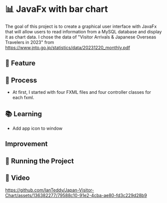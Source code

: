 # 📊 JavaFx with bar chart

The goal of this project is to create a graphical user interface with JavaFx that will allow users to read information from a MySQL database and display it as chart data. I chose the data of "Visitor Arrivals & Japanese Overseas Travelers in 2023" from <https://www.jnto.go.jp/statistics/data/20231220_monthly.pdf>


## 🚀 Feature


## :thought_balloon: Process
- At first, I started with four FXML files and four controller classes for each fxml. 

## 📚 Learning
- Add app icon to window

## Improvement


## 🚥 Running the Project

## 🎥 Video
https://github.com/IanTeddy/Japan-Visitor-Chart/assets/136382277/79588c10-91e2-4cba-ae80-fd3c229d28b9

